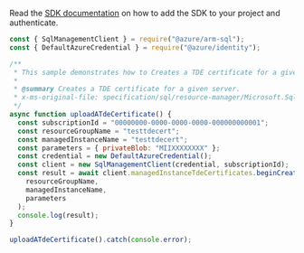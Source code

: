Read the [SDK documentation](https://github.com/Azure/azure-sdk-for-js/blob/%40azure%2Farm-sql_9.0.1/sdk/sql/arm-sql/README.md) on how to add the SDK to your project and authenticate.

```javascript
const { SqlManagementClient } = require("@azure/arm-sql");
const { DefaultAzureCredential } = require("@azure/identity");

/**
 * This sample demonstrates how to Creates a TDE certificate for a given server.
 *
 * @summary Creates a TDE certificate for a given server.
 * x-ms-original-file: specification/sql/resource-manager/Microsoft.Sql/preview/2020-11-01-preview/examples/ManagedInstanceTdeCertificate.json
 */
async function uploadATdeCertificate() {
  const subscriptionId = "00000000-0000-0000-0000-000000000001";
  const resourceGroupName = "testtdecert";
  const managedInstanceName = "testtdecert";
  const parameters = { privateBlob: "MIIXXXXXXXX" };
  const credential = new DefaultAzureCredential();
  const client = new SqlManagementClient(credential, subscriptionId);
  const result = await client.managedInstanceTdeCertificates.beginCreateAndWait(
    resourceGroupName,
    managedInstanceName,
    parameters
  );
  console.log(result);
}

uploadATdeCertificate().catch(console.error);
```

